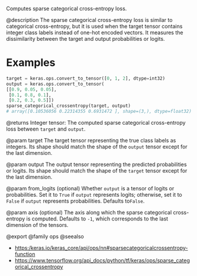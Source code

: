 Computes sparse categorical cross-entropy loss.

@description
The sparse categorical cross-entropy loss is similar to categorical
cross-entropy, but it is used when the target tensor contains integer
class labels instead of one-hot encoded vectors. It measures the
dissimilarity between the target and output probabilities or logits.

# Examples
```python
target = keras.ops.convert_to_tensor([0, 1, 2], dtype=int32)
output = keras.ops.convert_to_tensor(
[[0.9, 0.05, 0.05],
 [0.1, 0.8, 0.1],
 [0.2, 0.3, 0.5]])
sparse_categorical_crossentropy(target, output)
# array([0.10536056 0.22314355 0.6931472 ], shape=(3,), dtype=float32)
```

@returns
Integer tensor: The computed sparse categorical cross-entropy
loss between `target` and `output`.

@param target
The target tensor representing the true class labels as
integers. Its shape should match the shape of the `output`
tensor except for the last dimension.

@param output
The output tensor representing the predicted probabilities
or logits.
Its shape should match the shape of the `target` tensor except
for the last dimension.

@param from_logits
(optional) Whether `output` is a tensor of logits
or probabilities.
Set it to `True` if `output` represents logits; otherwise,
set it to `False` if `output` represents probabilities.
Defaults to`False`.

@param axis
(optional) The axis along which the sparse categorical
cross-entropy is computed.
Defaults to `-1`, which corresponds to the last dimension
of the tensors.

@export
@family ops
@seealso
+ <https:/keras.io/keras_core/api/ops/nn#sparsecategoricalcrossentropy-function>
+ <https://www.tensorflow.org/api_docs/python/tf/keras/ops/sparse_categorical_crossentropy>
